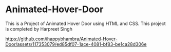 # Animated-Hover-Door
This is a Project of Animated Hover Door using HTML and CSS.
This project is completed by Harpreet Singh

https://github.com/ihappybhambra/Animated-Hover-Door/assets/117353079/ed85df07-1ace-4081-bf83-be1ca28d306e
